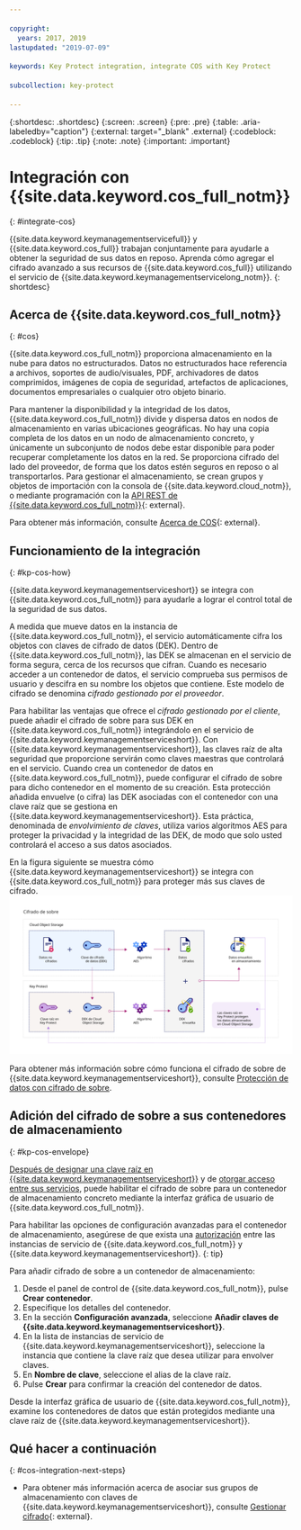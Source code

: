 ```yaml
---

copyright:
  years: 2017, 2019
lastupdated: "2019-07-09"

keywords: Key Protect integration, integrate COS with Key Protect

subcollection: key-protect

---
```


{:shortdesc: .shortdesc}
{:screen: .screen}
{:pre: .pre}
{:table: .aria-labeledby="caption"}
{:external: target="_blank" .external}
{:codeblock: .codeblock}
{:tip: .tip}
{:note: .note}
{:important: .important}

# Integración con {{site.data.keyword.cos_full_notm}}
{: #integrate-cos}

{{site.data.keyword.keymanagementservicefull}} y {{site.data.keyword.cos_full}} trabajan conjuntamente para ayudarle a obtener la seguridad de sus datos en reposo. Aprenda cómo agregar el cifrado avanzado a sus recursos de {{site.data.keyword.cos_full}} utilizando el servicio de {{site.data.keyword.keymanagementservicelong_notm}}.
{: shortdesc}

## Acerca de {{site.data.keyword.cos_full_notm}}
{: #cos}

{{site.data.keyword.cos_full_notm}} proporciona almacenamiento en la nube para datos no estructurados. Datos no estructurados hace referencia a archivos, soportes de audio/visuales, PDF, archivadores de datos comprimidos, imágenes de copia de seguridad, artefactos de aplicaciones, documentos empresariales o cualquier otro objeto binario.  

Para mantener la disponibilidad y la integridad de los datos, {{site.data.keyword.cos_full_notm}} divide y dispersa datos en nodos de almacenamiento en varias ubicaciones geográficas. No hay una copia completa de los datos en un nodo de almacenamiento concreto, y únicamente un subconjunto de nodos debe estar disponible para poder recuperar completamente los datos en la red. Se proporciona cifrado del lado del proveedor, de forma que los datos estén seguros en reposo o al transportarlos. Para gestionar el almacenamiento, se crean grupos y objetos de importación con la consola de {{site.data.keyword.cloud_notm}}, o mediante programación con la [API REST de {{site.data.keyword.cos_full_notm}}](/docs/services/cloud-object-storage?topic=cloud-object-storage-compatibility-api){: external}.

Para obtener más información, consulte [Acerca de COS](/docs/services/cloud-object-storage?topic=cloud-object-storage-about){: external}.

## Funcionamiento de la integración
{: #kp-cos-how}

{{site.data.keyword.keymanagementserviceshort}} se integra con {{site.data.keyword.cos_full_notm}} para ayudarle a lograr el control total de la seguridad de sus datos.  

A medida que mueve datos en la instancia de {{site.data.keyword.cos_full_notm}}, el servicio automáticamente cifra los objetos con claves de cifrado de datos (DEK). Dentro de {{site.data.keyword.cos_full_notm}}, las DEK se almacenan en el servicio de forma segura, cerca de los recursos que cifran. Cuando es necesario acceder a un contenedor de datos, el servicio comprueba sus permisos de usuario y descifra en su nombre los objetos que contiene. Este modelo de cifrado se denomina _cifrado gestionado por el proveedor_.

Para habilitar las ventajas que ofrece el _cifrado gestionado por el cliente_, puede añadir el cifrado de sobre para sus DEK en {{site.data.keyword.cos_full_notm}} integrándolo en el servicio de {{site.data.keyword.keymanagementserviceshort}}. Con {{site.data.keyword.keymanagementserviceshort}}, las claves raíz de alta seguridad que proporcione servirán como claves maestras que controlará en el servicio. Cuando crea un contenedor de datos en {{site.data.keyword.cos_full_notm}}, puede configurar el cifrado de sobre para dicho contenedor en el momento de su creación. Esta protección añadida envuelve (o cifra) las DEK asociadas con el contenedor con una clave raíz que se gestiona en {{site.data.keyword.keymanagementserviceshort}}. Esta práctica, denominada de _envolvimiento de claves_, utiliza varios algoritmos AES para proteger la privacidad y la integridad de las DEK, de modo que solo usted controlará el acceso a sus datos asociados.

En la figura siguiente se muestra cómo {{site.data.keyword.keymanagementserviceshort}} se integra con {{site.data.keyword.cos_full_notm}} para proteger más sus claves de cifrado. ![La figura muestra una vista contextual del cifrado de sobre.](../images/kp-cos-envelope_min.svg)

Para obtener más información sobre cómo funciona el cifrado de sobre de {{site.data.keyword.keymanagementserviceshort}}, consulte [Protección de datos con cifrado de sobre](/docs/services/key-protect?topic=key-protect-envelope-encryption).

## Adición del cifrado de sobre a sus contenedores de almacenamiento
{: #kp-cos-envelope}

[Después de designar una clave raíz en {{site.data.keyword.keymanagementserviceshort}}](/docs/services/key-protect?topic=key-protect-create-root-keys) y de [otorgar acceso entre sus servicios](/docs/services/key-protect?topic=key-protect-integrate-services#grant-access), puede habilitar el cifrado de sobre para un contenedor de almacenamiento concreto mediante la interfaz gráfica de usuario de {{site.data.keyword.cos_full_notm}}.

 Para habilitar las opciones de configuración avanzadas para el contenedor de almacenamiento, asegúrese de que exista una [autorización](/docs/services/key-protect?topic=key-protect-integrate-services#grant-access) entre las instancias de servicio de {{site.data.keyword.cos_full_notm}} y {{site.data.keyword.keymanagementserviceshort}}.
{: tip}

Para añadir cifrado de sobre a un contenedor de almacenamiento:

1. Desde el panel de control de {{site.data.keyword.cos_full_notm}}, pulse **Crear contenedor**.
2. Especifique los detalles del contenedor.
3. En la sección **Configuración avanzada**, seleccione **Añadir claves de {{site.data.keyword.keymanagementserviceshort}}**.
4. En la lista de instancias de servicio de {{site.data.keyword.keymanagementserviceshort}}, seleccione la instancia que contiene la clave raíz que desea utilizar para envolver claves.
5. En **Nombre de clave**, seleccione el alias de la clave raíz.
6. Pulse **Crear** para confirmar la creación del contenedor de datos.

Desde la interfaz gráfica de usuario de {{site.data.keyword.cos_full_notm}}, examine los contenedores de datos que están protegidos mediante una clave raíz de {{site.data.keyword.keymanagementserviceshort}}.

## Qué hacer a continuación
{: #cos-integration-next-steps}

- Para obtener más información acerca de asociar sus grupos de almacenamiento con claves de {{site.data.keyword.keymanagementserviceshort}}, consulte [Gestionar cifrado](/docs/services/cloud-object-storage?topic=cloud-object-storage-encryption#encryption){: external}. 
